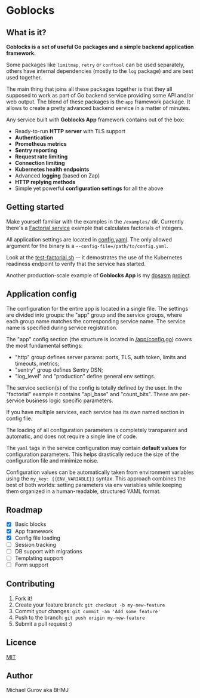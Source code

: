 # Goblocks

## What is it?

**Goblocks is a set of useful Go packages and a simple backend application framework.**

Some packages like `limitmap`, `retry` or `conftool` can be used separately, others have internal dependencies (mostly to the `log` package) and are best used together.

The main thing that joins all these packages together is that they all supposed to work as part of Go backend service providing some API and/or web output. The blend of these packages is the `app` framework package. It allows to create a pretty advanced backend service in a matter of minutes.

Any service built with **Goblocks App** framework contains out of the box:
 - Ready-to-run **HTTP server** with TLS support
 - **Authentication**
 - **Prometheus metrics**
 - **Sentry reporting**
 - **Request rate limiting**
 - **Connection limiting**
 - **Kubernetes health endpoints**
 - Advanced **logging** (based on Zap)
 - **HTTP replying methods**
 - Simple yet powerful **configuration settings** for all the above

## Getting started

Make yourself familiar with the examples in the `/examples/` dir. Currently there's a [Factorial service](https://github.com/bhmj/goblocks/blob/master/examples/factorial/factorial.go) example that calculates factorials of integers.

All application settings are located in [config.yaml](https://github.com/bhmj/goblocks/blob/master/examples/factorial/config.yaml). The only allowed argument for the binary is a `--config-file=/path/to/config.yaml`.

Look at the [test-factorial.sh](https://github.com/bhmj/goblocks/blob/master/examples/factorial/test-factorial.sh) -- it demostrates the use of the Kubernetes readiness endpoint to verify that the service has started.

Another production-scale example of **Goblocks App** is my [dosasm](https://dosasm.com) [project](https://github.com/bhmj/dosassembly).

## Application config

The configuration for the entire app is located in a single file. The settings are divided into groups: the "app" group and the service groups, where each group name matches the corresponding service name. The service name is specified during service registration.

The "app" config section (the structure is located in [/app/config.go](https://github.com/bhmj/goblocks/blob/master/app/config.go)) covers the most fundamental settings:
   - "http" group defines server params: ports, TLS, auth token, limits and timeouts, metrics;
   - "sentry" group defines Sentry DSN;
   - "log_level" and "production" define general env settings.

 The service section(s) of the config is totally defined by the user. In the "factorial" example it contains "api_base" and "count_bits". These are per-service business logic specific parameters.

 If you have multiple services, each service has its own named section in config file.

 The loading of all configuration parameters is completely transparent and automatic, and does not require a single line of code.

 The `yaml` tags in the service configuration may contain **default values** for configuration parameters. This helps drastically reduce the size of the configuration file and minimize noise.

 Configuration values can be automatically taken from environment variables using the `my_key: {{ENV_VARIABLE}}` syntax. This approach combines the best of both worlds: setting parameters via env variables while keeping them organized in a human-readable, structured YAML format.

## Roadmap

 - [x] Basic blocks
 - [x] App framework
 - [x] Config file loading
 - [ ] Session tracking
 - [ ] DB support with migrations
 - [ ] Templating support
 - [ ] Form support

## Contributing

1. Fork it!
2. Create your feature branch: `git checkout -b my-new-feature`
3. Commit your changes: `git commit -am 'Add some feature'`
4. Push to the branch: `git push origin my-new-feature`
5. Submit a pull request :)

## Licence

[MIT](http://opensource.org/licenses/MIT)

## Author

Michael Gurov aka BHMJ
